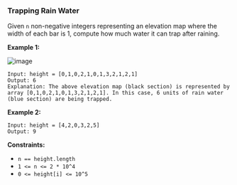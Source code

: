 ### Trapping Rain Water

Given `n` non-negative integers representing an elevation map where the width of each bar is 1, compute how much water it can trap after raining.

**Example 1:**

![image](https://assets.leetcode.com/uploads/2018/10/22/rainwater.png)

```
Input: height = [0,1,0,2,1,0,1,3,2,1,2,1]
Output: 6
Explanation: The above elevation map (black section) is represented by array [0,1,0,2,1,0,1,3,2,1,2,1]. In this case, 6 units of rain water (blue section) are being trapped.
```

**Example 2:**

```
Input: height = [4,2,0,3,2,5]
Output: 9
```

**Constraints:**

*   `n == height.length`
*   `1 <= n <= 2 * 10^4`
*   `0 <= height[i] <= 10^5`
